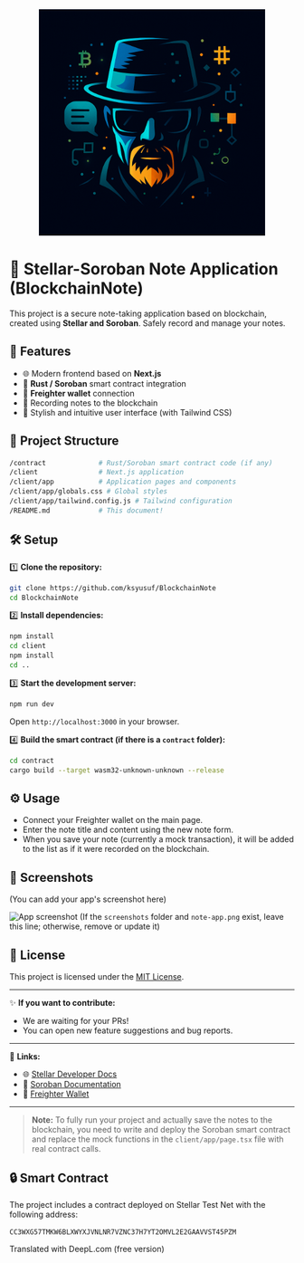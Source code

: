<div align="center">
  <img src="https://github.com/ksyusuf/BlockchainNote/blob/master/BloackchainHeisenberg.png" alt="BlockchainHeisenberg" width="400"/>
</div>

# 📝 Stellar-Soroban Note Application (BlockchainNote)

This project is a secure note-taking application based on blockchain, created using **Stellar and Soroban**. Safely record and manage your notes.

## 🚀 Features

- 🌐 Modern frontend based on **Next.js**
- 📜 **Rust / Soroban** smart contract integration
- 🔑 **Freighter wallet** connection
- 💾 Recording notes to the blockchain
- 🎨 Stylish and intuitive user interface (with Tailwind CSS)

## 📂 Project Structure

```bash
/contract             # Rust/Soroban smart contract code (if any)
/client               # Next.js application
/client/app           # Application pages and components
/client/app/globals.css # Global styles
/client/app/tailwind.config.js # Tailwind configuration
/README.md            # This document!
```

## 🛠️ Setup

1️⃣ **Clone the repository:**
```bash
git clone https://github.com/ksyusuf/BlockchainNote
cd BlockchainNote
```

2️⃣ **Install dependencies:**
```bash
npm install
cd client
npm install
cd ..
```

3️⃣ **Start the development server:**
```bash
npm run dev
```
Open `http://localhost:3000` in your browser.

4️⃣ **Build the smart contract (if there is a `contract` folder):**
```bash
cd contract
cargo build --target wasm32-unknown-unknown --release
```

## ⚙️ Usage

- Connect your Freighter wallet on the main page.
- Enter the note title and content using the new note form.
- When you save your note (currently a mock transaction), it will be added to the list as if it were recorded on the blockchain.

## 📸 Screenshots

(You can add your app's screenshot here)

![App screenshot](./screenshots/note-app.png)
(If the `screenshots` folder and `note-app.png` exist, leave this line; otherwise, remove or update it)

## 📄 License

This project is licensed under the [MIT License](LICENSE).

---

✨ **If you want to contribute:**  
- We are waiting for your PRs!  
- You can open new feature suggestions and bug reports.

---

🔗 **Links:**
- 🌐 [Stellar Developer Docs](https://developers.stellar.org/docs/)
- 🔧 [Soroban Documentation](https://soroban.stellar.org/docs)
- 💼 [Freighter Wallet](https://freighter.app/)

---

> **Note:** To fully run your project and actually save the notes to the blockchain, you need to write and deploy the Soroban smart contract and replace the mock functions in the `client/app/page.tsx` file with real contract calls.

## 🔒 Smart Contract

The project includes a contract deployed on Stellar Test Net with the following address:
```
CC3WXG57TMKW6BLXWYXJVNLNR7VZNC37H7YT2OMVL2E2GAAVVST45PZM
```

Translated with DeepL.com (free version)
